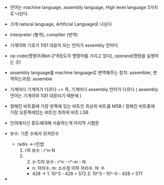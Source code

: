 - 언어는 machine language, assembly language, High level language 3가지로 나뉜다.
- 크게 natural language, Artificial Language로 나뉜다
- interpreter (통역), compliler (번역)
- 기계어와 기호가 1대1 대응이 되는 언어가 assembly 언어다.
- op code(명령어/8bit-2^8정도의 명령어를 가지고 있다), operand(명령을 실행하는 곳)
- assembly language를 machine language로 변역해주는 장치: assembler, 번역하는과정: assemble
- 기계마다 기계어가 다르다 => 즉, 기계마다 assembly 언어가 다르다 ( assembly 언어는 기계어와 1대1 대응되기 때문에 )
- 정해진 비트중에 가장 왼쪽에 있는 비트인 최상위 비트를 MSB / 정해진 비트중에 가장 오른쪽에있는 비트인 최하위 비트 LSB 
- 인의예지신 중도에대해 서술하는게 마지막 시험문
- 보수: 기준 수에서 모자란수
    - radix -> r진법
      1. r의 보수 : r^n-N
      2. 2. (r-1)의 보수 : r^n - r^-m - N
          - n: 자리수, m: 소수점 이하 자리수, N: 수
          - 428 ->
                1. 10^3 - 428 = 572
                2. 10^3 - 10^-0 - 428 = 571

-
